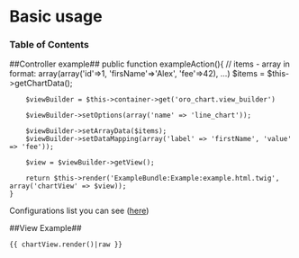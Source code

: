 # Basic usage

### Table of Contents
##Controller example##
	public function exampleAction(){
		// items - array in format: array(array('id'=>1, 'firsName'=>'Alex', 'fee'=>42), ...)
		$items = $this->getChartData();

    	$viewBuilder = $this->container->get('oro_chart.view_builder')

    	$viewBuilder->setOptions(array('name' => 'line_chart'));

    	$viewBuilder->setArrayData($items);
    	$viewBuilder->setDataMapping(array('label' => 'firstName', 'value' => 'fee'));
		
		$view = $viewBuilder->getView();
    	
		return $this->render('ExampleBundle:Example:example.html.twig', array('chartView' => $view));
	}
    
Configurations list you can see ([here](./reference/chart-configuration.md))

##View Example##

    {{ chartView.render()|raw }}